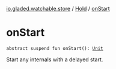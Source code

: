 [io.gladed.watchable.store](../index.md) / [Hold](index.md) / [onStart](./on-start.md)

# onStart

`abstract suspend fun onStart(): `[`Unit`](https://kotlinlang.org/api/latest/jvm/stdlib/kotlin/-unit/index.html)

Start any internals with a delayed start.

